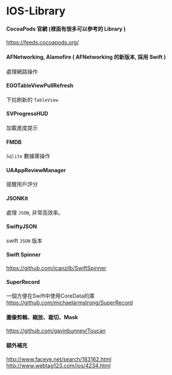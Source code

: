 # IOS-Library

#### CocoaPods 官網 (裡面有很多可以參考的 Library )
https://feeds.cocoapods.org/

#### AFNetworking, Alamofire ( AFNetworking 的新版本, 採用 Swift )
處理網路操作

#### EGOTableViewPullRefresh
下拉刷新的 `TableView`  

#### SVProgressHUD
加載進度提示

#### FMDB
`Sqlite` 數據庫操作

#### UAAppReviewManager
提醒用戶評分

#### JSONKit
處理 `JSON`, 非常高效率。

#### SwiftyJSON
swift `JSON` 版本

#### Swift Spinner
https://github.com/icanzilb/SwiftSpinner

#### SuperRecord 
一個方便在Swift中使用CoreData的庫  
https://github.com/michaelarmstrong/SuperRecord

#### 圖像剪輯、縮放、裁切、Mask
https://github.com/gavinbunney/Toucan

#### 額外補充
http://www.faceye.net/search/183162.html  
http://www.webtag123.com/ios/4234.html







